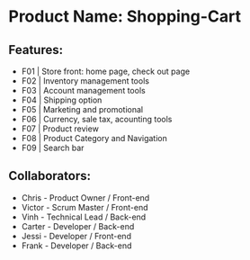 # Product Name: Shopping-Cart

## Features:
* F01 | Store front: home page, check out page
* F02 | Inventory management tools
* F03 | Account management tools
* F04 | Shipping option
* F05 | Marketing and promotional
* F06 | Currency, sale tax, acounting tools
* F07 | Product review
* F08 | Product Category and Navigation
* F09 | Search bar

## Collaborators:
* Chris  - Product Owner  / Front-end
* Victor - Scrum Master   / Front-end
* Vinh   - Technical Lead / Back-end
* Carter - Developer      / Back-end
* Jessi  - Developer      / Front-end
* Frank  - Developer      / Back-end
